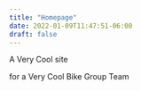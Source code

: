 ```yaml
---
title: "Homepage"
date: 2022-01-09T11:47:51-06:00
draft: false
---
```


A Very Cool site

for a Very Cool Bike Group Team